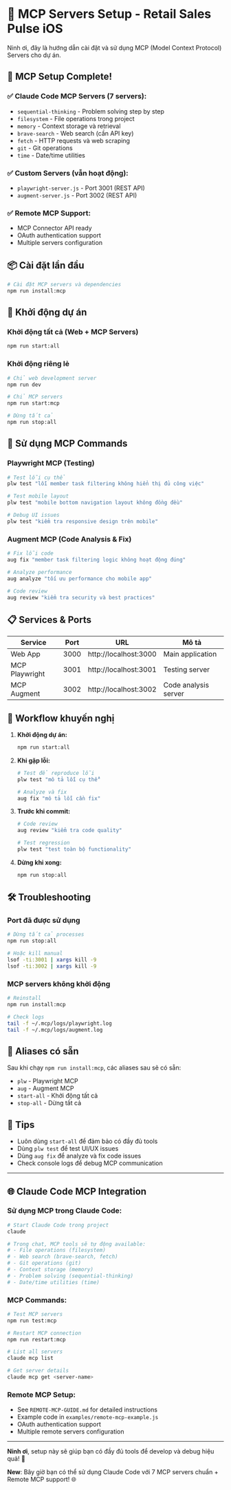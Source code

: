 # 🚀 MCP Servers Setup - Retail Sales Pulse iOS

Ninh ơi, đây là hướng dẫn cài đặt và sử dụng MCP (Model Context Protocol) Servers cho dự án.

## 🎉 **MCP Setup Complete!**

### ✅ **Claude Code MCP Servers (7 servers):**
- `sequential-thinking` - Problem solving step by step
- `filesystem` - File operations trong project
- `memory` - Context storage và retrieval
- `brave-search` - Web search (cần API key)
- `fetch` - HTTP requests và web scraping
- `git` - Git operations
- `time` - Date/time utilities

### ✅ **Custom Servers (vẫn hoạt động):**
- `playwright-server.js` - Port 3001 (REST API)
- `augment-server.js` - Port 3002 (REST API)

### ✅ **Remote MCP Support:**
- MCP Connector API ready
- OAuth authentication support
- Multiple servers configuration

## 📦 Cài đặt lần đầu

```bash
# Cài đặt MCP servers và dependencies
npm run install:mcp
```

## 🚀 Khởi động dự án

### Khởi động tất cả (Web + MCP Servers)
```bash
npm run start:all
```

### Khởi động riêng lẻ
```bash
# Chỉ web development server
npm run dev

# Chỉ MCP servers
npm run start:mcp

# Dừng tất cả
npm run stop:all
```

## 🔧 Sử dụng MCP Commands

### Playwright MCP (Testing)
```bash
# Test lỗi cụ thể
plw test "lỗi member task filtering không hiển thị đủ công việc"

# Test mobile layout
plw test "mobile bottom navigation layout không đồng đều"

# Debug UI issues
plw test "kiểm tra responsive design trên mobile"
```

### Augment MCP (Code Analysis & Fix)
```bash
# Fix lỗi code
aug fix "member task filtering logic không hoạt động đúng"

# Analyze performance
aug analyze "tối ưu performance cho mobile app"

# Code review
aug review "kiểm tra security và best practices"
```

## 📋 Services & Ports

| Service | Port | URL | Mô tả |
|---------|------|-----|-------|
| Web App | 3000 | http://localhost:3000 | Main application |
| MCP Playwright | 3001 | http://localhost:3001 | Testing server |
| MCP Augment | 3002 | http://localhost:3002 | Code analysis server |

## 🔄 Workflow khuyến nghị

1. **Khởi động dự án:**
   ```bash
   npm run start:all
   ```

2. **Khi gặp lỗi:**
   ```bash
   # Test để reproduce lỗi
   plw test "mô tả lỗi cụ thể"
   
   # Analyze và fix
   aug fix "mô tả lỗi cần fix"
   ```

3. **Trước khi commit:**
   ```bash
   # Code review
   aug review "kiểm tra code quality"
   
   # Test regression
   plw test "test toàn bộ functionality"
   ```

4. **Dừng khi xong:**
   ```bash
   npm run stop:all
   ```

## 🛠️ Troubleshooting

### Port đã được sử dụng
```bash
# Dừng tất cả processes
npm run stop:all

# Hoặc kill manual
lsof -ti:3001 | xargs kill -9
lsof -ti:3002 | xargs kill -9
```

### MCP servers không khởi động
```bash
# Reinstall
npm run install:mcp

# Check logs
tail -f ~/.mcp/logs/playwright.log
tail -f ~/.mcp/logs/augment.log
```

## 📝 Aliases có sẵn

Sau khi chạy `npm run install:mcp`, các aliases sau sẽ có sẵn:

- `plw` - Playwright MCP
- `aug` - Augment MCP  
- `start-all` - Khởi động tất cả
- `stop-all` - Dừng tất cả

## 🎯 Tips

- Luôn dùng `start-all` để đảm bảo có đầy đủ tools
- Dùng `plw test` để test UI/UX issues
- Dùng `aug fix` để analyze và fix code issues
- Check console logs để debug MCP communication

---

## 🌐 **Claude Code MCP Integration**

### **Sử dụng MCP trong Claude Code:**
```bash
# Start Claude Code trong project
claude

# Trong chat, MCP tools sẽ tự động available:
# - File operations (filesystem)
# - Web search (brave-search, fetch)
# - Git operations (git)
# - Context storage (memory)
# - Problem solving (sequential-thinking)
# - Date/time utilities (time)
```

### **MCP Commands:**
```bash
# Test MCP servers
npm run test:mcp

# Restart MCP connection
npm run restart:mcp

# List all servers
claude mcp list

# Get server details
claude mcp get <server-name>
```

### **Remote MCP Setup:**
- See `REMOTE-MCP-GUIDE.md` for detailed instructions
- Example code in `examples/remote-mcp-example.js`
- OAuth authentication support
- Multiple remote servers configuration

---

**Ninh ơi**, setup này sẽ giúp bạn có đầy đủ tools để develop và debug hiệu quả! 🚀

**New**: Bây giờ bạn có thể sử dụng Claude Code với 7 MCP servers chuẩn + Remote MCP support! 🌐
